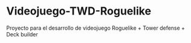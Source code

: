 # Videojuego-TWD-Roguelike
Proyecto para el desarrollo de videojuego Roguelike + Tower defense + Deck builder
